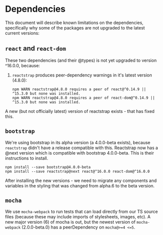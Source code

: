 # Dependencies

This document will describe known limitations on the dependencies, specifically why some of the packages are not
upgraded to the latest current versions:

## `react` and `react-dom`

These two dependencies (and their @types) is not yet upgraded to version ^16.0.0, because:

1.  `reactstrap` produces peer-dependency warnings in it's latest version (4.8.0):

        npm WARN reactstrap@4.8.0 requires a peer of react@^0.14.9 || ^15.3.0 but none was installed.
        npm WARN reactstrap@4.8.0 requires a peer of react-dom@^0.14.9 || ^15.3.0 but none was installed.

A new (but not officially latest) version of reactstrap exists - that has fixed this.

## `bootstrap`

We're using bootstrap in its alpha version (a 4.0.0-beta exists), because `reactstrap` didn't have a release compatible
with this. Reactstrap now has a @next version which is compatible with bootstrap 4.0.0-beta. This is their instructions
to install.

    npm install --save bootstrap@4.0.0-beta
    npm install --save reactstrap@next react@^16.0.0 react-dom@^16.0.0

After installing the new versions - we need to migrate any components and variables in the styling that was changed
from alpha.6 to the beta version.

## `mocha`

We use `mocha-webpack` to run tests that can load directly from our TS source files (because these may include imports
of stylesheets, images, etc). A new major version (6) of mocha is out, but the newest version of `mocha-webpack`
(2.0.0-beta.0) has a peerDependency on `mocha@>=4 <=5`.
